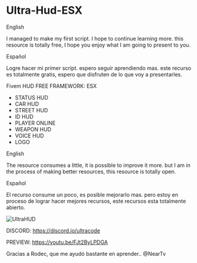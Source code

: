 # Ultra-Hud-ESX

English

I managed to make my first script. I hope to continue learning more. this resource is totally free, I hope you enjoy what I am going to present to you.

Español

Logre hacer mi primer script. espero seguir aprendiendo mas. este recurso es totalmente gratis, espero que disfruten de lo que voy a presentarles.

Fivem HUD FREE 
FRAMEWORK: ESX  

- STATUS HUD 
- CAR HUD 
- STREET HUD 
- ID HUD 
- PLAYER ONLINE 
- WEAPON HUD 
- VOICE HUD 
- LOGO

English

The resource consumes a little, it is possible to improve it more. but I am in the process of making better resources, this resource is totally open.

Español

El recurso consume un poco, es posible mejorarlo mas. pero estoy en proceso de lograr hacer mejores recursos, este recursos esta totalmente abierto.

![UltraHUD](https://user-images.githubusercontent.com/86611932/153036645-61a44cef-1baf-4e2e-9b81-e8cb3f1cab66.jpg)

DISCORD: https://discord.io/ultracode

PREVIEW: https://youtu.be/FJt2ByLPDGA

Gracias a Rodec, que me ayudó bastante en aprender.. @NearTv
